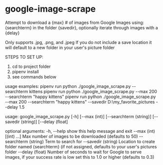 # google-image-scrape
Attempt to download a {max} # of images from Google Images using: {searchterm} in the folder {savedir}, optionally iterate through images with a {delay}



Only supports .jpg, .png, and .jpeg
If you do not include a save location it will default to a new folder in your user's picture folder

STEPS TO SET UP:
1) cd to project folder
2) pipenv install
3) see commands below


usage examples: 
   pipenv run python ./google_image_scrape.py --searchterm kittens
   pipenv run python ./google_image_scrape.py --max 200 --searchterm "happy kittens"
   pipenv run python ./google_image_scrape.py --max 200 --searchterm "happy kittens" --savedir D:\my_favorite_pictures --delay 1.5

usage: google_image_scrape.py [-h] 
                              [--max (int)]
                              [--searchterm (string)] 
                              [--savedir (string)]
                              [--delay (float]
                             
optional arguments:
  -h, --help            show this help message and exit
  --max (int) [(int) ...]
                        Max number of images to be downloaded (defaults to 50)
  --searchterm (string)
                        Term to search for
  --savedir (string)    Location to create folder named {searchterm} (if not
                        assigned, defaults to your user's pictures folder
  --delay (float)       Number of seconds to wait for Google to serve images,
                        if your success rate is low set this to 1.0 or higher
                        (defaults to 0.3)
